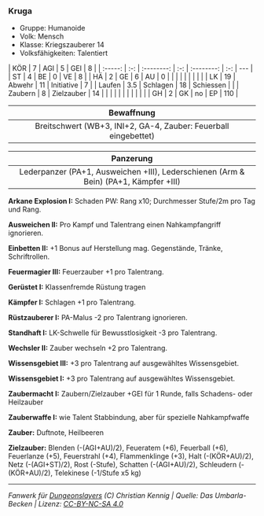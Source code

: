 ### Kruga

- Gruppe: Humanoide
- Volk: Mensch
- Klasse: Kriegszauberer 14
- Volksfähigkeiten: Talentiert

|   KÖR   |  7  |    AGI     |  5  |    GEI     |  8  |
| :-----: | :-: | :--------: | :-: | :--------: | :-: | --- |
|   ST    |  4  |     BE     |  0  |     VE     |  8  |
|   HÄ    |  2  |     GE     |  6  |     AU     |  0  |
|         |     |            |     |            |     |     |
|   LK    | 19  |   Abwehr   | 11  | Initiative |  7  |
| Laufen  | 3.5 |  Schlagen  | 18  | Schiessen  |     |
| Zaubern |  8  | Zielzauber | 14  |            |     |
|         |     |            |     |            |     |     |
|   GH    |  2  |     GK     | no  |     EP     | 110 |

|                           Bewaffnung                            |
| :-------------------------------------------------------------: |
| Breitschwert (WB+3, INI+2, GA-4, Zauber: Feuerball eingebettet) |

|                                      Panzerung                                       |
| :----------------------------------------------------------------------------------: |
| Lederpanzer (PA+1, Ausweichen +III), Lederschienen (Arm & Bein) (PA+1, Kämpfer +III) |

**Arkane Explosion I:** Schaden PW: Rang x10; Durchmesser Stufe/2m pro Tag und Rang.

**Ausweichen II:** Pro Kampf und Talentrang einen Nahkampfangriff ignorieren.

**Einbetten II:** +1 Bonus auf Herstellung mag. Gegenstände, Tränke, Schriftrollen.

**Feuermagier III:** Feuerzauber +1 pro Talentrang.

**Gerüstet I:** Klassenfremde Rüstung tragen

**Kämpfer I:** Schlagen +1 pro Talentrang.

**Rüstzauberer I:** PA-Malus -2 pro Talentrang ignorieren.

**Standhaft I:** LK-Schwelle für Bewusstlosigkeit -3 pro Talentrang.

**Wechsler II:** Zauber wechseln +2 pro Talentrang.

**Wissensgebiet III:** +3 pro Talentrang auf ausgewähltes Wissensgebiet.

**Wissensgebiet I:** +3 pro Talentrang auf ausgewähltes Wissensgebiet.

**Zaubermacht I:** Zaubern/Zielzauber +GEI für 1 Runde, falls Schadens- oder Heilzauber

**Zauberwaffe I:** wie Talent Stabbindung, aber für spezielle Nahkampfwaffe

**Zauber:** Duftnote, Heilbeeren

**Zielzauber:** Blenden (-(AGI+AU)/2), Feueratem (+6), Feuerball (+6), Feuerlanze (+5), Feuerstrahl (+4), Flammenklinge (+3), Halt (-(KÖR+AU)/2), Netz (-(AGI+ST)/2), Rost (-Stufe), Schatten (-(AGI+AU)/2), Schleudern (-(KÖR+AU)/2), Telekinese (-1/Stufe x5 kg)

---

_Fanwerk für [Dungeonslayers](https://www.dungeonslayers.net/) (C) Christian Kennig | Quelle: Das Umbarla-Becken | Lizenz: [CC-BY-NC-SA 4.0](https://creativecommons.org/licenses/by-nc-sa/4.0/deed.de)_

